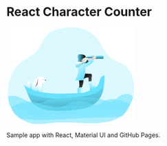 # React Character Counter

<img src='src/assets/img/dog.svg' width=300/>

Sample app with React, Material UI and GitHub Pages.
